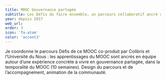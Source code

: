 ```yaml
---
title: MOOC Gouvernance partagée
subtitle: Les Défis du faire ensemble, un parcours collaboratif ancré dans l’expérience
year: depuis 2017
web_url:
order: 3
icon: 'fa-atom'
color: 'accent3'
---
```


Je coordonne le parcours Défis de ce MOOC co-produit par Colibris et l’Université du Nous : les apprentissages du MOOC sont ancrés en équipe autour d’une expérience concrète à vivre en gouvernance partagée, dans la temporalité du MOOC (10 semaines). Design du parcours et de l’accompagnement, animation de la communauté.